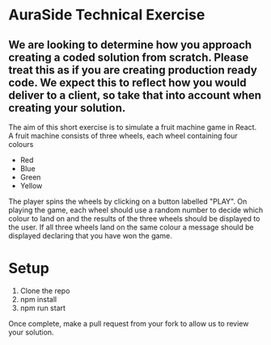 # AuraSide Technical Exercise

## We are looking to determine how you approach creating a coded solution from scratch. Please treat this as if you are creating production ready code. We expect this to reflect how you would deliver to a client, so take that into account when creating your solution.

The aim of this short exercise is to simulate a fruit machine game in React. A fruit machine consists of three wheels, each wheel containing four colours

- Red
- Blue
- Green
- Yellow

The player spins the wheels by clicking on a button labelled "PLAY". On playing the game, each wheel should use a random number to decide which colour to land on and the results of the three wheels should be displayed to the user. If all three wheels land on the same colour a message should be displayed declaring that you have won the game.

# Setup

1.  Clone the repo
2.  npm install
3.  npm run start

Once complete, make a pull request from your fork to allow us to review your solution.
